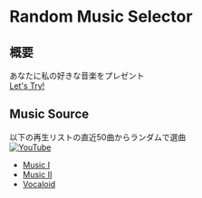 # Random Music Selector

## 概要
あなたに私の好きな音楽をプレゼント  
[Let's Try!](https://random-music-selector.onrender.com)

## Music Source
以下の再生リストの直近50曲からランダムで選曲  
[![YouTube](https://img.shields.io/badge/YouTube-%23FF0000.svg?logo=YouTube&logoColor=white)](#)
* [Music I](https://youtube.com/playlist?list=PLNnw2DXHmqD80GWMOKoJu4tL3BEHb18aX)
* [Music II](https://youtube.com/playlist?list=PLNnw2DXHmqD9p9jbbfpLXgA24ONtrWKst)
* [Vocaloid](https://www.youtube.com/playlist?list=PLNnw2DXHmqD8ea-gGyC0uZdGufJrlbhHy)